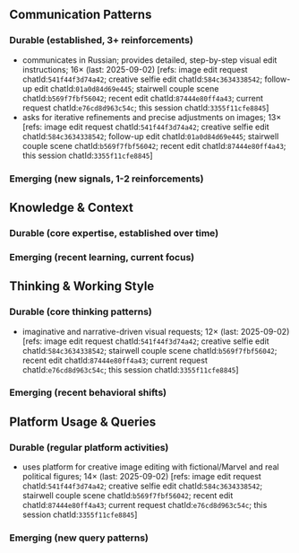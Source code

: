 ## Communication Patterns
### Durable (established, 3+ reinforcements)
- communicates in Russian; provides detailed, step-by-step visual edit instructions; 16× (last: 2025-09-02) [refs: image edit request chatId:`541f44f3d74a42`; creative selfie edit chatId:`584c3634338542`; follow-up edit chatId:`01a0d84d69e445`; stairwell couple scene chatId:`b569f7fbf56042`; recent edit chatId:`87444e80ff4a43`; current request chatId:`e76cd8d963c54c`; this session chatId:`3355f11cfe8845`]
- asks for iterative refinements and precise adjustments on images; 13× [refs: image edit request chatId:`541f44f3d74a42`; creative selfie edit chatId:`584c3634338542`; follow-up edit chatId:`01a0d84d69e445`; stairwell couple scene chatId:`b569f7fbf56042`; recent edit chatId:`87444e80ff4a43`; this session chatId:`3355f11cfe8845`]

### Emerging (new signals, 1-2 reinforcements)

## Knowledge & Context
### Durable (core expertise, established over time)

### Emerging (recent learning, current focus)

## Thinking & Working Style
### Durable (core thinking patterns)
- imaginative and narrative-driven visual requests; 12× (last: 2025-09-02) [refs: image edit request chatId:`541f44f3d74a42`; creative selfie edit chatId:`584c3634338542`; stairwell couple scene chatId:`b569f7fbf56042`; recent edit chatId:`87444e80ff4a43`; current request chatId:`e76cd8d963c54c`; this session chatId:`3355f11cfe8845`]

### Emerging (recent behavioral shifts)

## Platform Usage & Queries
### Durable (regular platform activities)
- uses platform for creative image editing with fictional/Marvel and real political figures; 14× (last: 2025-09-02) [refs: image edit request chatId:`541f44f3d74a42`; creative selfie edit chatId:`584c3634338542`; stairwell couple scene chatId:`b569f7fbf56042`; recent edit chatId:`87444e80ff4a43`; current request chatId:`e76cd8d963c54c`; this session chatId:`3355f11cfe8845`]

### Emerging (new query patterns)